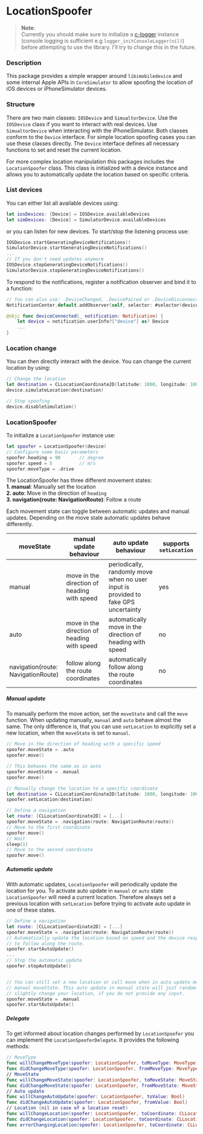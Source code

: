 # LocationSpoofer

> **Note**:   
> Currently you should make sure to initialize a [c-logger](https://github.com/Schlaubischlump/CLogger.git) instance (console logging is sufficient e.g `logger_initConsoleLogger(nil)`) before attempting to use the library. I'll try to change this in the future.

### Description

This package provides a simple wrapper around `libimobiledevice` and some internal Apple APIs in `CoreSimulator` to allow spoofing the location of iOS devices or iPhoneSimulator devices.

### Structure

There are two main classes: `IOSDevice` and `SimualtorDevice`. Use the `IOSDevice` class if you want to interact with real devices. Use `SimualtorDevice` when interacting with the iPhoneSimulator. Both classes conform to the `Device` interface. For simple location spoofing cases you can use these classes directly. The `Device` interface defines all necessary functions to set and reset the current location.   
  
For more complex location manipulation this packages includes the `LocationSpoofer` class. This class is initialized with a device instance and allows you to automatically update the location based on specific criteria.

### List devices

You can either list all available devices using: 

```Swift
let iosDevices: [Device] = IOSDevice.availableDevices
let simDevices: [Device] = SimulatorDevice.availableDevices
```

or you can listen for new devices. To start/stop the listening process use:

```Swift
IOSDevice.startGeneratingDeviceNotifications()
SimulatorDevice.startGeneratingDeviceNotifications()
...
// If you don't need updates anymore
IOSDevice.stopGeneratingDeviceNotifications()
SimulatorDevice.stopGeneratingDeviceNotifications()
```

To respond to the notifications, register a notification observer and bind it to a function: 

```Swift
// You can also use: .DeviceChanged, .DevicePaired or .DeviceDisconnected
NotificationCenter.default.addObserver(self, selector: #selector(deviceConnected), name: .DeviceConnected, object: nil)

@objc func deviceConnected(_ notification: Notification) {
	let device = notification.userInfo?["device"] as? Device
	...
}
```

### Location change

You can then directly interact with the device. You can change the current location by using:

```Swift
// Change the location
let destination = CLLocationCoordinate2D(latitude: 1000, longitude: 1000)
device.simulateLocation(destination)

// Stop spoofing
device.disableSimulation()
```

### LocationSpoofer

To initialize a `LocationSpoofer` instance use:

```Swift
let spoofer = LocationSpoofer(device)
// Configure some basic parameters
spoofer.heading = 90       // degree
spoofer.speed = 5          // m/s
spoofer.moveType = .drive  
```

The LocationSpoofer has three different movement states:    
**1. manual**: Manually set the location   
**2. auto**: Move in the direction of `heading`   
**3. navigation(route: NavigationRoute)**: Follow a route

Each movement state can toggle between automatic updates and manual updates. Depending on the move state automatic updates behave differently.

| moveState | manual update behaviour | auto update behaviour | supports `setLocation` |
|---|---|---|---|
|manual|move in the direction of heading with speed|periodically, randomly move when no user input is provided to fake GPS uncertainty| yes |
|auto|move in the direction of heading with speed|automatically move in the direction of heading with speed| no |
|navigation(route: NavigationRoute)|follow along the route coordinates|automatically follow along the route coordinates| no |

##### Manual update

To manually perform the move action, set the `moveState` and call the `move` function. When updating manually, `manual` and `auto` behave almost the same. The only difference is, that you can use `setLocation` to explicitly set a new location, when the `moveState` is set to `manual`.

```Swift
// Move in the direction of heading with a specific speed
spoofer.moveState = .auto
spoofer.move()

// This behaves the same as in auto
spoofer.moveState = .manual
spoofer.move() 

// Manually change the location to a specific coordinate
let destination = CLLocationCoordinate2D(latitude: 1000, longitude: 1000)
spoofer.setLocation(destination)

// Define a navigation
let route: [CLLocationCoordinate2D] = [...]
spoofer.moveState = .navigation(route: NavigationRoute(route)) 
// Move to the first coordinate
spoofer.move()
// Wait
sleep(1)
// Move to the second coordinate
spoofer.move()
```

##### Automatic update

With automatic updates, `LocationSpoofer` will periodically update the location for you. To activate auto update in `manual` or `auto` state `LocationSpoofer` will need a current location. Therefore always set a previous location with `setLocation` before trying to activate auto update in one of these states.

```Swift
// Define a navigation
let route: [CLLocationCoordinate2D] = [...]
spoofer.moveState = .navigation(route: NavigationRoute(route)) 
// Automatically update the location based on speed and the device responds time
// to follow along the route.
spoofer.startAutoUpdate()
...
// Stop the automatic update
spoofer.stopAutoUpdate()


// You can still set a new location or call move when in auto update mode with
// manual moveState. This auto update in manual state will just randomly, 
// slightly change your location, if you do not provide any input.
spoofer.moveState = .manual
spoofer.startAutoUpdate()

```

##### Delegate

To get informed about location changes performed by `LocationSpoofer` you can implement the `LocationSpooferDelegate`. It provides the following methods: 

```Swift
// MoveType
func willChangeMoveType(spoofer: LocationSpoofer, toMoveType: MoveType)
func didChangeMoveType(spoofer: LocationSpoofer, fromMoveType: MoveType)
// MoveState
func willChangeMoveState(spoofer: LocationSpoofer, toMoveState: MoveState)
func didChangeMoveState(spoofer: LocationSpoofer, fromMoveState: MoveState)
// Auto update
func willChangeAutoUpdate(spoofer: LocationSpoofer, toValue: Bool)
func didChangeAutoUpdate(spoofer: LocationSpoofer, fromValue: Bool)
// Location (nil in case of a location reset)
func willChangeLocation(spoofer: LocationSpoofer, toCoordinate: CLLocationCoordinate2D?)
func didChangeLocation(spoofer: LocationSpoofer, toCoordinate: CLLocationCoordinate2D?)
func errorChangingLocation(spoofer: LocationSpoofer, toCoordinate: CLLocationCoordinate2D?)
```
